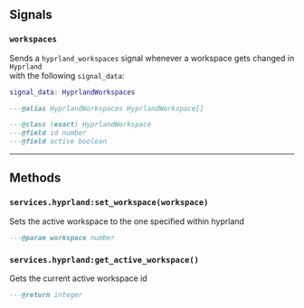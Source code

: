 ## Signals

### `workspaces`
Sends a `hyprland_workspaces` signal whenever a workspace gets changed in `Hyprland`\
with the following `signal_data`:
```lua
signal_data: HyprlandWorkspaces

---@alias HyprlandWorkspaces HyprlandWorkspace[]

---@class (exact) HyprlandWorkspace
---@field id number
---@field active boolean

```

---

## Methods

### `services.hyprland:set_workspace(workspace)`
Sets the active workspace to the one specified within hyprland
```lua
---@param workspace number
```

### `services.hyprland:get_active_workspace()`
Gets the current active workspace id
```lua
---@return integer
```
